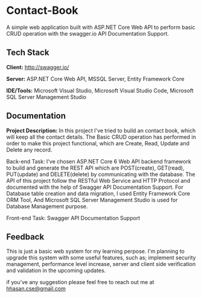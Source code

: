 
# Contact-Book

A simple web application built with ASP.NET Core Web API to perform basic CRUD operation with the swagger.io API Documentation Support.


## Tech Stack

**Client:** http://swagger.io/

**Server:** ASP.NET Core Web API, MSSQL Server, Entity Framework Core

**IDE/Tools:** Microsoft Visual Studio, Microsoft Visual Studio Code, Microsoft SQL Server Management Studio

## Documentation

**Project Description:** In this project I've tried to build an contact book, which will keep all the contact details. The Basic CRUD operation has performed in order to make this project functional, which are Create, Read, Update and Delete any record.

Back-end Task: I've chosen ASP.NET Core 6 Web API backend framework to build and generate the REST API which are POST(create), GET(read), PUT(update) and DELETE(delete) by communicating with the database. The API of this project follow the RESTful Web Service and HTTP Protocol and documented with the help of Swagger API Documentation Support. For Database table creation and data migration, I used Entity Framework Core ORM Tool, And Microsoft SQL Server Management Studio is used for Database Management purpose.

Front-end Task: Swagger API Documentation Support
## Feedback

This is just a basic web system for my learning perpose.
I'm planning to upgrade this system with some useful features, such as; implement security management, performance level increase, server and client side verification and validation in the upcoming updates. 

if you've any suggestion please feel free to reach out me at hhasan.cse@gmail.com